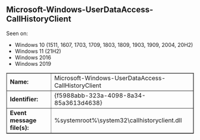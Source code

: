 ## Microsoft-Windows-UserDataAccess-CallHistoryClient

Seen on:
* Windows 10 (1511, 1607, 1703, 1709, 1803, 1809, 1903, 1909, 2004, 20H2)
* Windows 11 (21H2)
* Windows 2016
* Windows 2019

<table border="1" class="docutils">
  <tbody>
    <tr>
      <td><b>Name:</b></td>
      <td>Microsoft-Windows-UserDataAccess-CallHistoryClient</td>
    </tr>
    <tr>
      <td><b>Identifier:</b></td>
      <td>{f5988abb-323a-4098-8a34-85a3613d4638}</td>
    </tr>
    <tr>
      <td><b>Event message file(s):</b></td>
      <td>%systemroot%\system32\callhistoryclient.dll</td>
    </tr>
  </tbody>
</table>

&nbsp;

